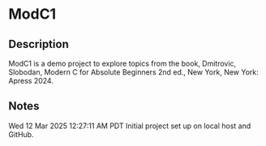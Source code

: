 # ModC1
## Description
ModC1 is a demo project to explore topics from the book,
Dmitrovic, Slobodan, Modern C for Absolute Beginners 2nd ed., New York,
New York: Apress 2024.
## Notes

Wed 12 Mar 2025 12:27:11 AM PDT
Initial project set up on local host and GitHub.
